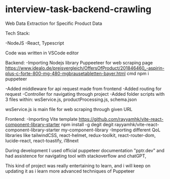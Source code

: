 # interview-task-backend-crawling
Web Data Extraction for Specific Product Data

Tech Stack:

-NodeJS -React, Typescript

Code was written in VSCode editor

Backend: -Importing Nodejs library Puppeeteer for web scraping page https://www.idealo.de/preisvergleich/OffersOfProduct/201846460_-aspirin-plus-c-forte-800-mg-480-mgbrausetabletten-bayer.html
cmd npm i puppeteer

-Added middleware for api request made from frontend 
-Added routing for request 
-Controller for navigating through project 
-Added folder scripts with 3 files within: wsService.js, productProcessing.js, schema.json

wsService.js is main file for web scraping through given URL 

Frontend: 
-Importing Vite template https://github.com/rayyamhk/vite-react-component-library-starter 
npm install -g degit degit rayyamhk/vite-react-component-library-starter my-component-library 
-Importing different QoL libraries like tailwindCSS, react-helmet, redux-toolkit, react-router-dom, lucide-react, react-toastify, i18next


During development I used official puppeteer documentation "pptr.dev" and had assistence for navigating tool with stackoverflow and chatGPT,

This kind of project was really entertaining to learn, and i will keep on updating it as i learn more advanced techniques of Puppeteer
